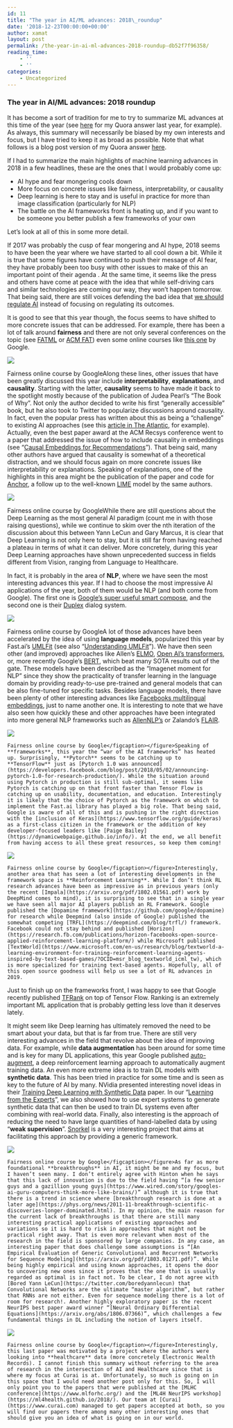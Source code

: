 ```yaml
---
id: 11
title: "The year in AI/ML advances: 2018\_roundup"
date: '2018-12-23T00:00:00+00:00'
author: xamat
layout: post
permalink: /the-year-in-ai-ml-advances-2018-roundup-db52f7f96358/
reading_time:
    - ''
    - ''
categories:
    - Uncategorized
---
```


### The year in AI/ML advances: 2018 roundup

It has become a sort of tradition for me to try to summarize ML advances at this time of the year (see [here](https://www.quora.com/What-are-the-most-significant-machine-learning-advances-in-2017/answer/Xavier-Amatriain) for my Quora answer last year, for example). As always, this summary will necessarily be biased by my own interests and focus, but I have tried to keep it as broad as possible. Note that what follows is a blog post version of my Quora answer [here](https://www.quora.com/What-were-the-most-significant-machine-learning-AI-advances-in-2018/answer/Xavier-Amatriain?ch=2&srid=cgo).

If I had to summarize the main highlights of machine learning advances in 2018 in a few headlines, these are the ones that I would probably come up:

- AI hype and fear mongering cools down
- More focus on concrete issues like fairness, interpretability, or causality
- Deep learning is here to stay and is useful in practice for more than image classification (particularly for NLP)
- The battle on the AI frameworks front is heating up, and if you want to be someone you better publish a few frameworks of your own

Let’s look at all of this in some more detail.

If 2017 was probably the cusp of fear mongering and AI hype, 2018 seems to have been the year where we have started to all cool down a bit. While it is true that some figures have continued to push their message of AI fear, they have probably been too busy with other issues to make of this an important point of their agenda . At the same time, it seems like the press and others have come at peace with the idea that while self-driving cars and similar technologies are coming our way, they won’t happen tomorrow. That being said, there are still voices defending the bad idea that [we should regulate AI](https://www.theverge.com/2017/7/17/15980954/elon-musk-ai-regulation-existential-threat) instead of focusing on regulating its outcomes.

It is good to see that this year though, the focus seems to have shifted to more concrete issues that can be addressed. For example, there has been a lot of talk around **fairness** and there are not only several conferences on the topic (see [FATML](http://www.fatml.org/) or [ACM FAT](https://fatconference.org/)) even some online courses like [this one](https://www.blog.google/technology/ai/new-course-teach-people-about-fairness-machine-learning/amp/) by Google.

![](/blog/images/13-01.png)
    
Fairness online course by Google</figcaption></figure>Along these lines, other issues that have been greatly discussed this year include **interpretability**, **explanations**, and **causality**. Starting with the latter, **causality** seems to have made it back to the spotlight mostly because of the publication of Judea Pearl’s “The Book of Why”. Not only the author decided to write his first “generally accessible” book, but he also took to Twitter to popularize discussions around causality. In fact, even the popular press has written about this as being a “challenge” to existing AI approaches (see this [article in The Atlantic](https://www.theatlantic.com/technology/archive/2018/05/machine-learning-is-stuck-on-asking-why/560675/?single_page=true), for example). Actually, even the best paper award at the ACM Recsys conference went to a paper that addressed the issue of how to include causality in embeddings (see “[Causal Embeddings for Recommendations](https://recsys.acm.org/recsys18/session-2/)”). That being said, many other authors have argued that causality is somewhat of a theoretical distraction, and we should focus again on more concrete issues like interpretability or explanations. Speaking of explanations, one of the highlights in this area might be the publication of the paper and code for [Anchor](https://github.com/marcotcr/anchor), a follow up to the well-known [LIME](https://homes.cs.washington.edu/~marcotcr/blog/lime/) model by the same authors.

![](/blog/images/13-02.png)
    
Fairness online course by Google</figcaption></figure>While there are still questions about the Deep Learning as the most general AI paradigm (count me in with those raising questions), while we continue to skim over the nth iteration of the discussion about this between Yann LeCun and Gary Marcus, it is clear that Deep Learning is not only here to stay, but it is still far from having reached a plateau in terms of what it can deliver. More concretely, during this year Deep Learning approaches have shown unprecedented success in fields different from Vision, ranging from Language to Healthcare.

In fact, it is probably in the area of **NLP**, where we have seen the most interesting advances this year. If I had to choose the most impressive AI applications of the year, both of them would be NLP (and both come from Google). The first one is [Google’s super useful smart compose](https://ai.googleblog.com/2018/05/smart-compose-using-neural-networks-to.html?m=1), and the second one is their [Duplex](https://ai.googleblog.com/2018/05/duplex-ai-system-for-natural-conversation.html) dialog system.

![](/blog/images/13-02.png)
    
Fairness online course by Google</figcaption></figure>A lot of those advances have been accelerated by the idea of using **language models**, popularized this year by Fast.ai’s [UMLFit](http://nlp.fast.ai/classification/2018/05/15/introducting-ulmfit.html) (see also “[Understanding UMLFit](https://yashuseth.blog/2018/06/17/understanding-universal-language-model-fine-tuning-ulmfit/)”). We have then seen other (and improved) approaches like Allen’s [ELMO](https://arxiv.org/abs/1802.05365), [Open AI’s transformers](https://blog.openai.com/language-unsupervised/), or, more recently Google’s [BERT](https://github.com/google-research/bert), which beat many SOTA results out of the gate. These models have been described as the “Imagenet moment for NLP” since they show the practicality of transfer learning in the language domain by providing ready-to-use pre-trained and general models that can be also fine-tuned for specific tasks. Besides language models, there have been plenty of other interesting advances like [Facebooks multilingual embeddings](https://code.fb.com/ml-applications/under-the-hood-multilingual-embeddings/), just to name another one. It is interesting to note that we have also seen how quickly these and other approaches have been integrated into more general NLP frameworks such as [AllenNLP’s](https://github.com/allenai/allennlp/releases/tag/v0.7.2) or Zalando’s [FLAIR](https://github.com/zalandoresearch/flair).

![](/blog/images/13-03.png)
    
    Fairness online course by Google</figcaption></figure>Speaking of **frameworks**, this year the “war of the AI frameworks” has heated up. Surprisingly, **Pytorch** seems to be catching up to **TensorFlow** just as [Pytorch 1.0 was announced](https://developers.facebook.com/blog/post/2018/05/02/announcing-pytorch-1.0-for-research-production/). While the situation around using Pytorch in production is still sub-optimal, it seems like Pytorch is catching up on that front faster than Tensor Flow is catching up on usability, documentation, and education. Interestingly it is likely that the choice of Pytorch as the framework on which to implement the Fast.ai library has played a big role. That being said, Google is aware of all of this and is pushing in the right direction with the [inclusion of Keras](https://www.tensorflow.org/guide/keras) as a first-class citizen in the framework or the addition of key developer-focused leaders like [Paige Bailey](https://dynamicwebpaige.github.io/info/). At the end, we all benefit from having access to all these great resources, so keep them coming!

![](/blog/images/13-04.png)
    
    Fairness online course by Google</figcaption></figure>Interestingly, another area that has seen a lot of interesting developments in the framework space is **Reinforcement Learning**. While I don’t think RL research advances have been as impressive as in previous years (only the recent [Impala](https://arxiv.org/pdf/1802.01561.pdf) work by DeepMind comes to mind), it is surprising to see that in a single year we have seen all major AI players publish an RL Framework. Google published the [Dopamine framework](https://github.com/google/dopamine) for research while Deepmind (also inside of Google) published the somewhat competing [TRFL](https://deepmind.com/blog/trfl/) framework. Facebook could not stay behind and published [Horizon](https://research.fb.com/publications/horizon-facebooks-open-source-applied-reinforcement-learning-platform/) while Microsoft published [TextWorld](https://www.microsoft.com/en-us/research/blog/textworld-a-learning-environment-for-training-reinforcement-learning-agents-inspired-by-text-based-games/?OCID=msr_blog_textworld_icml_tw), which is more specialized for training text-based agents. Hopefully, all of this open source goodness will help us see a lot of RL advances in 2019.

Just to finish up on the frameworks front, I was happy to see that Google recently published [TFRank](https://ai.googleblog.com/2018/12/tf-ranking-scalable-tensorflow-library.html) on top of Tensor Flow. Ranking is an extremely important ML application that is probably getting less love than it deserves lately.

It might seem like Deep learning has ultimately removed the need to be smart about your data, but that is far from true. There are still very interesting advances in the field that revolve about the idea of improving data. For example, while **data augmentation** has been around for some time and is key for many DL applications, this year Google published [auto-augment](https://ai.googleblog.com/2018/06/improving-deep-learning-performance.html?m=1), a deep reinforcement learning approach to automatically augment training data. An even more extreme idea is to train DL models with **synthetic data**. This has been tried in practice for some time and is seen as key to the future of AI by many. NVidia presented interesting novel ideas in their [Training Deep Learning with Synthetic Data](https://arxiv.org/abs/1804.06516) paper. In our “[Learning from the Experts](https://arxiv.org/abs/1804.08033)”, we also showed how to use expert systems to generate synthetic data that can then be used to train DL systems even after combining with real-world data. Finally, also interesting is the approach of reducing the need to have large quantities of hand-labelled data by using “**weak supervision**”. [Snorkel](https://blog.acolyer.org/2018/08/22/snorkel-rapid-training-data-creation-with-weak-supervision/amp/?__twitter_impression=true) is a very interesting project that aims at facilitating this approach by providing a generic framework.

![](/blog/images/13-05.png)
    
    Fairness online course by Google</figcaption></figure>As far as more foundational **breakthroughs** in AI, it might be me and my focus, but I haven’t seen many. I don’t entirely agree with Hinton when he says that this lack of innovation is due to the field having “[a few senior guys and a gazillion young guys](https://www.wired.com/story/googles-ai-guru-computers-think-more-like-brains/)” although it is true that there is a trend in science where [breakthrough research is done at a later age](https://phys.org/news/2011-11-breakthrough-scientific-discoveries-longer-dominated.html). In my opinion, the main reason for the current lack of breakthroughs is that there are still many interesting practical applications of existing approaches and variations so it is hard to risk in approaches that might not be practical right away. That is even more relevant when most of the research in the field is sponsored by large companies. In any case, an interesting paper that does challenge some assumptions is “[An Empirical Evaluation of Generic Convolutional and Recurrent Networks for Sequence Modeling](https://arxiv.org/pdf/1803.01271.pdf)”. While being highly empirical and using known approaches, it opens the door to uncovering new ones since it proves that the one that is usually regarded as optimal is in fact not. To be clear, I do not agree with [Bored Yann LeCun](https://twitter.com/boredyannlecun) that Convolutional Networks are the ultimate “master algorithm”, but rather that RNNs are not either. Even for sequence modeling there is a lot of room for research!. Another highly exploratory paper is the recent NeurIPS best paper award winner “[Neural Ordinary Differential Equations](https://arxiv.org/abs/1806.07366)”, which challenges a few fundamental things in DL including the notion of layers itself.

![](/blog/images/13-06.png)
    
    Fairness online course by Google</figcaption></figure>Interestingly, this last paper was motivated by a project where the authors were looking into **healthcare** data (more concretely Electronic Health Records). I cannot finish this summary without referring to the area of research in the intersection of AI and Healthcare since that is where my focus at Curai is at. Unfortunately, so much is going on in this space that I would need another post only for this. So, I will only point you to the papers that were published at the [MLHC conference](https://www.mlforhc.org/) and the [ML4H NeurIPS workshop](https://ml4health.github.io/2018/). Our team at [Curai](https://www.curai.com) managed to get papers accepted at both, so you will find our papers there among many other interesting ones that should give you an idea of what is going on in our world.
